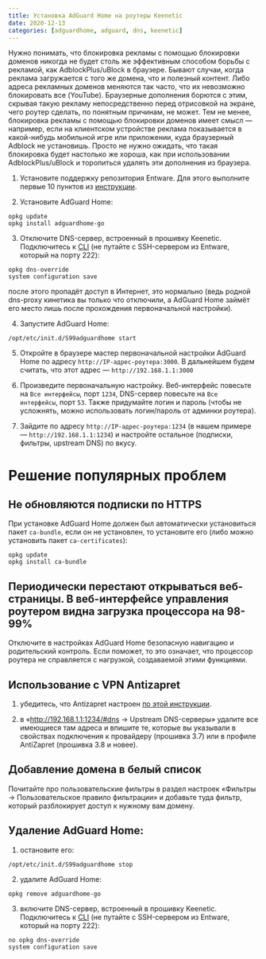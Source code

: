 ```yaml
---
title: Установка AdGuard Home на роутеры Keenetic
date: 2020-12-13
categories: [adguardhome, adguard, dns, keenetic]
---
```


Нужно понимать, что блокировка рекламы с помощью блокировки доменов никогда не будет столь же эффективным способом борьбы с рекламой, как AdblockPlus/uBlock в браузере. Бывают случаи, когда реклама загружается с того же домена, что и полезный контент. Либо адреса рекламных доменов меняются так часто, что их невозможно блокировать все (YouTube). Браузерные дополнения борются с этим, скрывая такую рекламу непосредственно перед отрисовкой на экране, чего роутер сделать, по понятным причинам, не может. Тем не менее, блокировка рекламы с помощью блокировки доменов имеет смысл — например, если на клиентском устройстве реклама показывается в какой-нибудь мобильной игре или приложении, куда браузерный Adblock не установишь. Просто не нужно ожидать, что такая блокировка будет настолько же хороша, как при использовании AdblockPlus/uBlock и торопиться удалять эти дополнения из браузера.

1. Установите поддержку репозитория Entware. Для этого выполните первые 10 пунктов из [инструкции](https://help.keenetic.com/hc/ru/articles/360000264829-Установка-и-настройка-OPKG-пакета-rTorrent).

2. Установите AdGuard Home:
```
opkg update
opkg install adguardhome-go
```

3. Отключите DNS-сервер, встроенный в прошивку Keenetic. Подключитесь к [CLI](https://help.keenetic.com/hc/ru/articles/213965889-Интерфейс-командной-строки-CLI-интернет-центра) (не путайте с SSH-сервером из Entware, который на порту 222):
```
opkg dns-override
system configuration save
```
после этого пропадёт доступ в Интернет, это нормально (ведь родной dns-proxy кинетика вы только что отключили, а AdGuard Home займёт его место лишь после прохождения первоначальной настройки).

4. Запустите AdGuard Home:
```
/opt/etc/init.d/S99adguardhome start
````

5. Откройте в браузере мастер первоначальной настройки AdGuard Home по адресу `http://IP-адрес-роутера:3000`. В дальнейшем будем считать, что этот адрес — `http://192.168.1.1:3000`

6. Произведите первоначальную настройку. Веб-интерфейс повесьте на `Все интерфейсы`, порт `1234`, DNS-сервер повесьте на `Все интерфейсы`, порт `53`. Также придумайте логин и пароль (чтобы не усложнять, можно использовать логин/пароль от админки роутера).

7. Зайдите по адресу `http://IP-адрес-роутера:1234` (в нашем примере — `http://192.168.1.1:1234`) и настройте остальное (подписки, фильтры, upstream DNS) по вкусу.


# Решение популярных проблем
## Не обновляются подписки по HTTPS
При установке AdGuard Home должен был автоматически установиться пакет `ca-bundle`, если он не установлен, то установите его (либо можно установить пакет `ca-certificates`):
```
opkg update
opkg install ca-bundle
```

## Периодически перестают открываться веб-страницы. В веб-интерфейсе управления роутером видна загрузка процессора на 98-99%
Отключите в настройках AdGuard Home безопасную навигацию и родительский контроль. Если поможет, то это означает, что процессор роутера не справляется с нагрузкой, создаваемой этими функциями.

## Использование с VPN Antizapret
1) убедитесь, что Antizapret настроен [по этой инструкции](https://4pda.to/forum/index.php?act=findpost&pid=69187590&anchor=Spoil-69187590-16).

2) в «http://192.168.1.1:1234/#dns → Upstream DNS-серверы» удалите все имеющиеся там адреса и впишите те, которые вы указывали в свойствах подключения к провайдеру (прошивка 3.7) или в профиле AntiZapret (прошивка 3.8 и новее).

## Добавление домена в белый список
Почитайте про пользовательские фильтры в раздел настроек «Фильтры → Пользовательское правило фильтрации» и добавьте туда фильтр, который разблокирует доступ к нужному вам домену.

## Удаление AdGuard Home:
1) остановите его:
```
/opt/etc/init.d/S99adguardhome stop
```

2) удалите AdGuard Home:
```
opkg remove adguardhome-go
```

3) включите DNS-сервер, встроенный в прошивку Keenetic. Подключитесь к [CLI](https://help.keenetic.com/hc/ru/articles/213965889-Интерфейс-командной-строки-CLI-интернет-центра) (не путайте с SSH-сервером из Entware, который на порту 222):
```
no opkg dns-override
system configuration save
```

